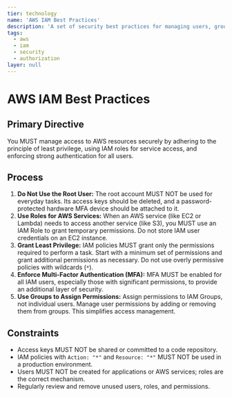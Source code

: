 ```yaml
---
tier: technology
name: 'AWS IAM Best Practices'
description: 'A set of security best practices for managing users, groups, roles, and permissions in AWS Identity and Access Management (IAM).'
tags:
  - aws
  - iam
  - security
  - authorization
layer: null
---
```


# AWS IAM Best Practices

## Primary Directive

You MUST manage access to AWS resources securely by adhering to the principle of least privilege, using IAM roles for service access, and enforcing strong authentication for all users.

## Process

1.  **Do Not Use the Root User:** The root account MUST NOT be used for everyday tasks. Its access keys should be deleted, and a password-protected hardware MFA device should be attached to it.
2.  **Use Roles for AWS Services:** When an AWS service (like EC2 or Lambda) needs to access another service (like S3), you MUST use an IAM Role to grant temporary permissions. Do not store IAM user credentials on an EC2 instance.
3.  **Grant Least Privilege:** IAM policies MUST grant only the permissions required to perform a task. Start with a minimum set of permissions and grant additional permissions as necessary. Do not use overly permissive policies with wildcards (`*`).
4.  **Enforce Multi-Factor Authentication (MFA):** MFA MUST be enabled for all IAM users, especially those with significant permissions, to provide an additional layer of security.
5.  **Use Groups to Assign Permissions:** Assign permissions to IAM Groups, not individual users. Manage user permissions by adding or removing them from groups. This simplifies access management.

## Constraints

- Access keys MUST NOT be shared or committed to a code repository.
- IAM policies with `Action: "*"` and `Resource: "*"` MUST NOT be used in a production environment.
- Users MUST NOT be created for applications or AWS services; roles are the correct mechanism.
- Regularly review and remove unused users, roles, and permissions.

